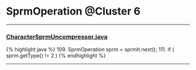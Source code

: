 # SprmOperation @Cluster 6

***

### [CharacterSprmUncompressor.java](https://searchcode.com/codesearch/view/97384370/)
{% highlight java %}
109. SprmOperation sprm = sprmIt.next();
111. if ( sprm.getType() != 2 )
{% endhighlight %}

***

